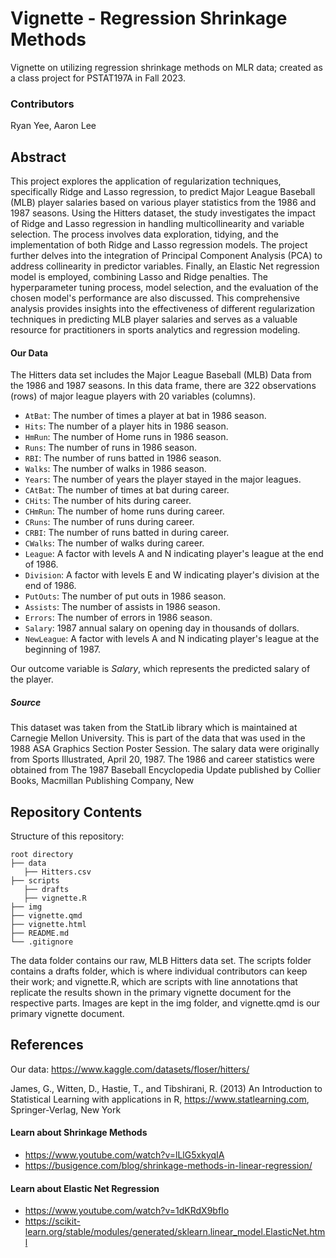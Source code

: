 # Vignette - Regression Shrinkage Methods

Vignette on utilizing regression shrinkage methods on MLR data; created as a class project for PSTAT197A in Fall 2023.

### Contributors

Ryan Yee, Aaron Lee

## Abstract

This project explores the application of regularization techniques, specifically Ridge and Lasso regression, to predict Major League Baseball (MLB) player salaries based on various player statistics from the 1986 and 1987 seasons. Using the Hitters dataset, the study investigates the impact of Ridge and Lasso regression in handling multicollinearity and variable selection. The process involves data exploration, tidying, and the implementation of both Ridge and Lasso regression models. The project further delves into the integration of Principal Component Analysis (PCA) to address collinearity in predictor variables. Finally, an Elastic Net regression model is employed, combining Lasso and Ridge penalties. The hyperparameter tuning process, model selection, and the evaluation of the chosen model's performance are also discussed. This comprehensive analysis provides insights into the effectiveness of different regularization techniques in predicting MLB player salaries and serves as a valuable resource for practitioners in sports analytics and regression modeling.

#### Our Data

The Hitters data set includes the Major League Baseball (MLB) Data from the 1986 and 1987 seasons. In this data frame, there are 322 observations (rows) of major league players with 20 variables (columns).

- `AtBat`: The number of times a player at bat in 1986 season.
- `Hits`: The number of a player hits in 1986 season.
- `HmRun`: The number of Home runs in 1986 season.
- `Runs`: The number of runs in 1986 season.
- `RBI`: The number of runs batted in 1986 season.
- `Walks`: The number of walks in 1986 season.
- `Years`: The number of years the player stayed in the major leagues.
- `CAtBat`: The number of times at bat during career.
- `CHits`: The number of hits during career.
- `CHmRun`: The number of home runs during career.
- `CRuns`: The number of runs during career.
- `CRBI`: The number of runs batted in during career.
- `CWalks`: The number of walks during career.
- `League`: A factor with levels A and N indicating player's league at the end of 1986.
- `Division`: A factor with levels E and W indicating player's division at the end of 1986.
- `PutOuts`: The number of put outs in 1986 season.
- `Assists`: The number of assists in 1986 season.
- `Errors`: The number of errors in 1986 season.
- `Salary`: 1987 annual salary on opening day in thousands of dollars.
- `NewLeague`: A factor with levels A and N indicating player's league at the beginning of 1987.

Our outcome variable is *Salary*, which represents the predicted salary of the player.

##### Source

This dataset was taken from the StatLib library which is maintained at Carnegie Mellon University. This is part of the data that was used in the 1988 ASA Graphics Section Poster Session. The salary data were originally from Sports Illustrated, April 20, 1987. The 1986 and career statistics were obtained from The 1987 Baseball Encyclopedia Update published by Collier Books, Macmillan Publishing Company, New

## Repository Contents

Structure of this repository:

```         
root directory
├── data
   ├── Hitters.csv
├── scripts
   ├── drafts
   ├── vignette.R
├── img
├── vignette.qmd
├── vignette.html
├── README.md 
└── .gitignore
```

The data folder contains our raw, MLB Hitters data set. The scripts folder contains a drafts folder, which is where individual contributors can keep their work; and vignette.R, which are scripts with line annotations that replicate the results shown in the primary vignette document for the respective parts. Images are kept in the img folder, and vignette.qmd is our primary vignette document.

## References

Our data: https://www.kaggle.com/datasets/floser/hitters/

James, G., Witten, D., Hastie, T., and Tibshirani, R. (2013) An Introduction to Statistical Learning with applications in R, https://www.statlearning.com, Springer-Verlag, New York

#### Learn about Shrinkage Methods
- https://www.youtube.com/watch?v=lLlG5xkyqIA
- https://busigence.com/blog/shrinkage-methods-in-linear-regression/

#### Learn about Elastic Net Regression
- https://www.youtube.com/watch?v=1dKRdX9bfIo
- https://scikit-learn.org/stable/modules/generated/sklearn.linear_model.ElasticNet.html